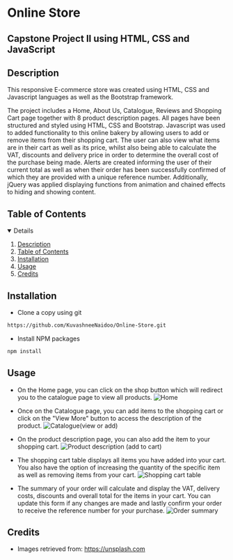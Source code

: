 # Online Store

## Capstone Project II using HTML, CSS and JavaScript

## Description 
This responsive E-commerce store was created using HTML, CSS and Javascript languages as well as the Bootstrap framework. 

The project includes a Home, About Us, Catalogue, Reviews and Shopping Cart page together with 8 product description pages. All pages have been structured and styled using HTML, CSS and Bootstrap. Javascript was used to added functionality to this online bakery by allowing users to add or remove items from their shopping cart. The user can also view what items are in their cart as well as its price, whilst also being able to calculate the VAT, discounts and delivery price in order to determine the overall cost of the purchase being made. Alerts are created informing the user of their current total as well as when their order has been successfully confirmed of which they are provided with a unique reference number. Additionally, jQuery was applied displaying functions from animation and chained effects to hiding and showing content.

## Table of Contents
<details open="open">
<ol>
<li><a href="#description">Description</a></li>
<li><a href="#table-of-contents">Table of Contents</a></li>
<li><a href="#installation">Installation</a></li>
<li><a href="#usage">Usage</a></li>
<li><a href="#credits">Credits</a></li>
</ol>
</details>

## Installation
* Clone a copy using git
```sh git clone
https://github.com/KuvashneeNaidoo/Online-Store.git 
``` 
* Install NPM packages
```sh
npm install
```

## Usage
* On the Home page, you can click on the shop button which will redirect you to the catalogue page to view all products.
![Home](https://user-images.githubusercontent.com/105747929/179355703-5ea6624b-bc54-4013-b553-5975b10191fc.png)

* Once on the Catalogue page, you can add items to the shopping cart or click on the "View More" button to access the description of the product. 
![Catalogue(view or add)](https://user-images.githubusercontent.com/105747929/179355775-89654087-5f1b-474d-99a8-e605096a316f.png)

* On the product description page, you can also add the item to your shopping cart.
![Product description (add to cart)](https://user-images.githubusercontent.com/105747929/179355880-0f9eb6e5-3df3-4c71-8032-7b1db2dec180.png)

* The shopping cart table displays all items you have added into your cart. You also have the option of increasing the quantity of the specific item as well as removing items from your cart.
![Shopping cart table](https://user-images.githubusercontent.com/105747929/179355908-c9fb30f9-3f64-4d3d-afb6-fc9e58bcc43a.png)

* The summary of your order will calculate and display the VAT, delivery costs, discounts and overall total for the items in your cart.
You can update this form if any changes are made and lastly confirm your order to receive the reference number for your purchase.
![Order summary](https://user-images.githubusercontent.com/105747929/179355952-d5c6a5a1-f472-43c5-8c6b-d42cddef6cf1.png)

## Credits
* Images retrieved from: https://unsplash.com

